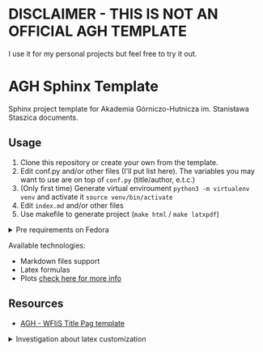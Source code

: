 # DISCLAIMER - THIS IS NOT AN OFFICIAL AGH TEMPLATE

I use it for my personal projects but feel free to try it out.

# AGH Sphinx Template

Sphinx project template for Akademia Górniczo-Hutnicza im. Stanisława Staszica documents.

## Usage

1. Clone this repository or create your own from the template.
2. Edit conf.py and/or other files (I'll put list here). The variables you may want to use are on top of `conf.py` (title/author, e.t.c.)
3. (Only first time) Generate virtual enviroument `python3 -m virtualenv venv` and activate it `source venv/bin/activate`
4. Edit `index.md` and/or other files
5. Use makefile to generate project (`make html` / `make latxpdf`)

<details><summary>Pre requirements on Fedora</summary>

On fedora you need to install this:

```sh
dnf install -y latexmk texlive-cmap texlive-collection-fontsrecommended texlive-fncychap texlive-wrapfig texlive-capt-of texlive-framed texlive-upquote texlive-needspace texlive-tabulary texlive-parskip texlive-oberdiek texlive-cancel texlive-hyphen-polish texlive-pict2e texlive-ellipse.noarch
```

I'm not sure about other OS - Let me know if you find it out!

</details>

Available technologies:
- Markdown files support
- Latex formulas
- Plots [check here for more info](https://pypi.org/project/sphinxcontrib-plot/)

## Resources

- [AGH - WFIiS Title Pag template](https://www.overleaf.com/latex/templates/praca-dyplomowa/kbwcrcmczypy)

<details><summary>Investigation about latex customization</summary>

- `latex_logo` could set logo
- `latex_additional_files` works similar to `html_static_path`
- thsi is about figures naming: https://www.sphinx-doc.org/en/master/usage/configuration.html#confval-numfig_format

</details>
